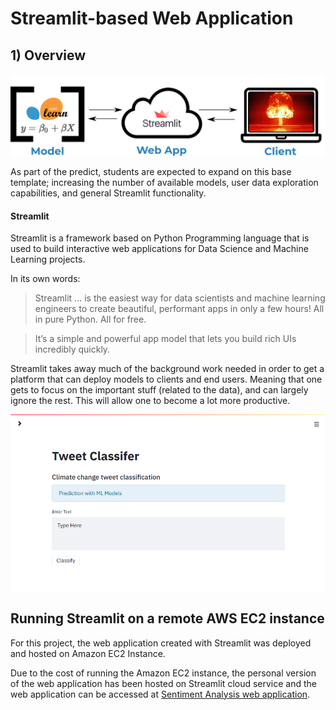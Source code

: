 # Streamlit-based Web Application


## 1) Overview

![Streamlit](../resources/imgs/streamlit.png)

As part of the predict, students are expected to expand on this base template; increasing the number of available models, user data exploration capabilities, and general Streamlit functionality.    

#### Streamlit

Streamlit is a framework based on Python Programming language that is used to build interactive web applications for Data Science and Machine Learning projects.

In its own words:
> Streamlit ... is the easiest way for data scientists and machine learning engineers to create beautiful, performant apps in only a few hours!  All in pure Python. All for free.

> It’s a simple and powerful app model that lets you build rich UIs incredibly quickly.

Streamlit takes away much of the background work needed in order to get a platform that can deploy models to clients and end users.
Meaning that one gets to focus on the important stuff (related to the data), and can largely ignore the rest. This will allow one to become a lot more productive.  

![Streamlit base page](resources/imgs/streamlit-base-splash-screen.png)


## Running Streamlit on a remote AWS EC2 instance

For this project, the web application created with Streamlit was deployed and hosted on Amazon EC2 Instance.

Due to the cost of running the Amazon EC2 instance, the personal version of the web application has been hosted on Streamlit cloud service
and the web application can be accessed at [Sentiment Analysis web application]().
